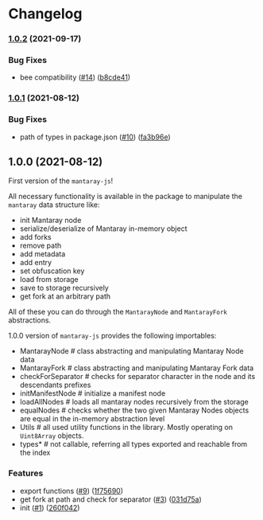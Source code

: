# Changelog

### [1.0.2](https://www.github.com/ethersphere/mantaray-js/compare/v1.0.1...v1.0.2) (2021-09-17)


### Bug Fixes

* bee compatibility ([#14](https://www.github.com/ethersphere/mantaray-js/issues/14)) ([b8cde41](https://www.github.com/ethersphere/mantaray-js/commit/b8cde415dda540b48e81ed47079b6812adea1700))

### [1.0.1](https://www.github.com/ethersphere/mantaray-js/compare/v1.0.0...v1.0.1) (2021-08-12)


### Bug Fixes

* path of types in package.json ([#10](https://www.github.com/ethersphere/mantaray-js/issues/10)) ([fa3b96e](https://www.github.com/ethersphere/mantaray-js/commit/fa3b96eca0e1fb682d6322b8541cf6afe548e50f))

## 1.0.0 (2021-08-12)

First version of the `mantaray-js`!

All necessary functionality is available in the package to manipulate the `mantaray` data structure like:

* init Mantaray node
* serialize/deserialize of Mantaray in-memory object
* add forks
* remove path
* add metadata
* add entry
* set obfuscation key
* load from storage
* save to storage recursively
* get fork at an arbitrary path

All of these you can do through the `MantarayNode` and `MantarayFork` abstractions.

1.0.0 version of `mantaray-js` provides the following importables:

* MantarayNode        # class abstracting and manipulating Mantaray Node data
* MantarayFork        # class abstracting and manipulating Mantaray Fork data
* checkForSeparator   # checks for separator character in the node and its descendants prefixes
* initManifestNode    # initialize a manifest node
* loadAllNodes        # loads all mantaray nodes recursively from the storage
* equalNodes          # checks whether the two given Mantaray Nodes objects are equal in the in-memory abstraction level
* Utils               # all used utility functions in the library. Mostly operating on `Uint8Array` objects.
* types*              # not callable, referring all types exported and reachable from the index

### Features

* export functions ([#9](https://www.github.com/ethersphere/mantaray-js/issues/9)) ([1f75690](https://www.github.com/ethersphere/mantaray-js/commit/1f75690dcf8783f13edb0f34f140be69ee6ee0ee))
* get fork at path and check for separator ([#3](https://www.github.com/ethersphere/mantaray-js/issues/3)) ([031d75a](https://www.github.com/ethersphere/mantaray-js/commit/031d75a01849b507388acdda4fb05623febcde7d))
* init ([#1](https://www.github.com/ethersphere/mantaray-js/issues/1)) ([260f042](https://www.github.com/ethersphere/mantaray-js/commit/260f0425f42d650afd0257b900697f5a2d397c68))
